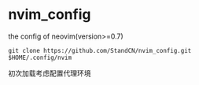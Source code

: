 # nvim_config
the config of neovim(version>=0.7)

```
git clone https://github.com/StandCN/nvim_config.git $HOME/.config/nvim
```

初次加载考虑配置代理环境
